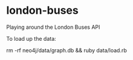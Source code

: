 london-buses
============

Playing around the London Buses API

To load up the data:

rm -rf neo4j/data/graph.db && ruby data/load.rb